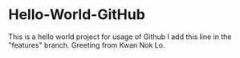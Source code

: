 # Hello-World-GitHub
This is a hello world project for usage of Github
I add this line in the "features" branch.
Greeting from Kwan Nok Lo.